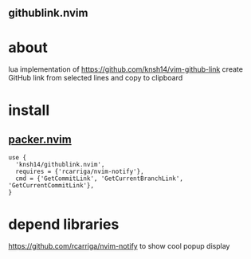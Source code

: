 githublink.nvim
---

# about
lua implementation of https://github.com/knsh14/vim-github-link
create GitHub link from selected lines and copy to clipboard

# install

## [packer.nvim]( https://github.com/wbthomason/packer.nvim )
```
use {
  'knsh14/githublink.nvim',
  requires = {'rcarriga/nvim-notify'},
  cmd = {'GetCommitLink', 'GetCurrentBranchLink', 'GetCurrentCommitLink'},
}
```

# depend libraries
https://github.com/rcarriga/nvim-notify to show cool popup display
